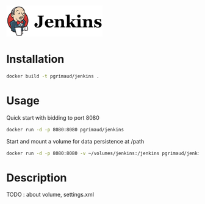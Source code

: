 <a href="https://jenkins-ci.org/" target="_blank">
    <img src="https://raw.githubusercontent.com/pascalgrimaud/docker/master/jenkins/jenkins.png" width="50%" height="50%"/>
</a>

# Installation
```bash
docker build -t pgrimaud/jenkins .
```
# Usage

Quick start with bidding to port 8080
```bash
docker run -d -p 8080:8080 pgrimaud/jenkins
```

Start and mount a volume for data persistence at /path
```bash
docker run -d -p 8080:8080 -v ~/volumes/jenkins:/jenkins pgrimaud/jenkins
```
# Description

TODO : about volume, settings.xml
